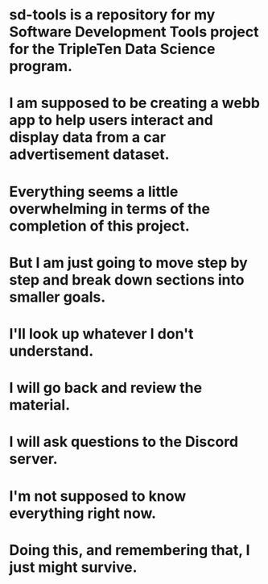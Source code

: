 # sd-tools is a repository for my Software Development Tools project for the TripleTen Data Science program.
# I am supposed to be creating a webb app to help users interact and display data from a car advertisement dataset. 
# Everything seems a little overwhelming in terms of the completion of this project. 
# But I am just going to move step by step and break down sections into smaller goals.
# I'll look up whatever I don't understand. 
# I will go back and review the material.
# I will ask questions to the Discord server. 
# I'm not supposed to know everything right now. 
# Doing this, and remembering that, I just might survive.
